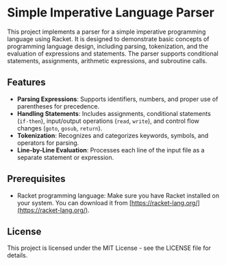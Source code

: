 # Simple Imperative Language Parser

This project implements a parser for a simple imperative programming language using Racket. It is designed to demonstrate basic concepts of programming language design, including parsing, tokenization, and the evaluation of expressions and statements. The parser supports conditional statements, assignments, arithmetic expressions, and subroutine calls.

## Features

- **Parsing Expressions**: Supports identifiers, numbers, and proper use of parentheses for precedence.
- **Handling Statements**: Includes assignments, conditional statements (`if-then`), input/output operations (`read`, `write`), and control flow changes (`goto`, `gosub`, `return`).
- **Tokenization**: Recognizes and categorizes keywords, symbols, and operators for parsing.
- **Line-by-Line Evaluation**: Processes each line of the input file as a separate statement or expression.

## Prerequisites

- Racket programming language: Make sure you have Racket installed on your system. You can download it from [https://racket-lang.org/](https://racket-lang.org/).

## License
This project is licensed under the MIT License - see the LICENSE file for details.
